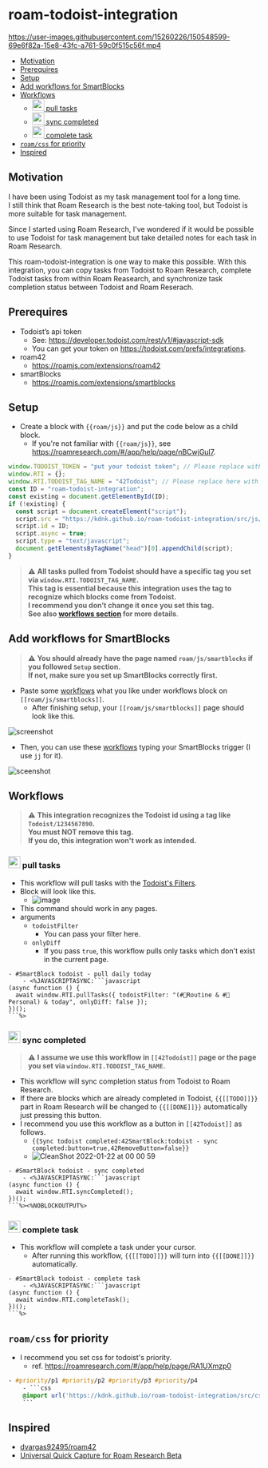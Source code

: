 # roam-todoist-integration



https://user-images.githubusercontent.com/15260226/150548599-69e6f82a-15e8-43fc-a761-59c0f515c56f.mp4



* [Motivation](#motivation)
* [Prerequires](#prerequires)
* [Setup](#setup)
* [Add workflows for SmartBlocks](#add-workflows-for-smartblocks)
* [Workflows](#workflows)
  * [<img width="24px" src="https://user-images.githubusercontent.com/15260226/150349798-b326f4fa-7d66-48ed-bdca-ee6bd1885765.png" /> pull tasks](#<img-width="24px"-src="https://user-images.githubusercontent.com/15260226/150349798-b326f4fa-7d66-48ed-bdca-ee6bd1885765.png"-/>-pull-tasks)
  * [<img width="24px" src="https://user-images.githubusercontent.com/15260226/150349798-b326f4fa-7d66-48ed-bdca-ee6bd1885765.png" /> sync completed](#<img-width="24px"-src="https://user-images.githubusercontent.com/15260226/150349798-b326f4fa-7d66-48ed-bdca-ee6bd1885765.png"-/>-sync-completed)
  * [<img width="24px" src="https://user-images.githubusercontent.com/15260226/150349798-b326f4fa-7d66-48ed-bdca-ee6bd1885765.png" /> complete task](#<img-width="24px"-src="https://user-images.githubusercontent.com/15260226/150349798-b326f4fa-7d66-48ed-bdca-ee6bd1885765.png"-/>-complete-task)
* [`roam/css` for priority](#`roam/css`-for-priority)
* [Inspired](#inspired)

## Motivation

I have been using Todoist as my task management tool for a long time.  
I still think that Roam Research is the best note-taking tool, but Todoist is more suitable for task management.  

Since I started using Roam Research, I've wondered if it would be possible to use Todoist for task management but take detailed notes for each task in Roam Research.  

This roam-todoist-integration is one way to make this possible. With this integration, you can copy tasks from Todoist to Roam Research, complete Todoist tasks from within Roam Reasearch, and synchronize task completion status between Todoist and Roam Reserach.  

## Prerequires

- Todoist’s api token
  - See: https://developer.todoist.com/rest/v1/#javascript-sdk
  - You can get your token on https://todoist.com/prefs/integrations.
- roam42
  - https://roamjs.com/extensions/roam42
- smartBlocks
  - https://roamjs.com/extensions/smartblocks

## Setup

- Create a block with `{{roam/js}}` and put the code below as a child block.
  - If you're not familiar with `{{roam/js}}`, see https://roamresearch.com/#/app/help/page/nBCwjGuI7.

```javascript
window.TODOIST_TOKEN = "put your todoist token"; // Please replace with your token
window.RTI = {};
window.RTI.TODOIST_TAG_NAME = "42Todoist"; // Please replace here with any tags what you want to use for this integration.
const ID = "roam-todoist-integration";
const existing = document.getElementById(ID);
if (!existing) {
  const script = document.createElement("script");
  script.src = "https://kdnk.github.io/roam-todoist-integration/src/js/index.js";
  script.id = ID;
  script.async = true;
  script.type = "text/javascript";
  document.getElementsByTagName("head")[0].appendChild(script);
}
```

> :warning: **All tasks pulled from Todoist should have a specific tag you set via `window.RTI.TODOIST_TAG_NAME`.**  
> **This tag is essential because this integration uses the tag to recognize which blocks come from Todoist.**  
> **I recommend you don’t change it once you set this tag.**  
> **See also [workflows section](https://github.com/kdnk/roam-todoist-integration/blob/main/README.md#workflows) for more details**.

## Add workflows for SmartBlocks

> :warning: **You should already have the page named `roam/js/smartblocks` if you followed `Setup` section.  
> If not, make sure you set up SmartBlocks correctly first.**  


- Paste some [workflows](https://github.com/kdnk/roam-todoist-integration#workflows) what you like under workflows block on `[[roam/js/smartblocks]]`.
  - After finishing setup, your `[[roam/js/smartblocks]]` page should look like this.

![screenshot](https://user-images.githubusercontent.com/15260226/150348953-ceb7f670-450f-4673-8b01-0e1eac29fda6.png)

- Then, you can use these [workflows](https://github.com/kdnk/roam-todoist-integration#workflows) typing your SmartBlocks trigger (I use `jj` for it).


![sceenshot](https://user-images.githubusercontent.com/15260226/150341510-a15a0025-2646-43aa-ba03-81fe5af13579.png)


## Workflows

> :warning: **This integration recognizes the Todoist id using a tag like `Todoist/1234567890`.**  
> **You must NOT remove this tag.**  
> **If you do, this integration won't work as intended.**  

### <img width="24px" src="https://user-images.githubusercontent.com/15260226/150349798-b326f4fa-7d66-48ed-bdca-ee6bd1885765.png" /> pull tasks

- This workflow will pull tasks with the [Todoist's Filters](https://todoist.com/help/articles/introduction-to-filters).
- Block will look like this.
  - ![image](https://user-images.githubusercontent.com/15260226/150467089-d564ebe3-cded-4bfe-860e-c6e032b93cd2.png)
- This command should work in any pages.
- arguments
  - `todoistFilter`
    - You can pass your filter here.
  - `onlyDiff`
    - If you pass `true`, this workflow pulls only tasks which don't exist in the current page.

```
- #SmartBlock todoist - pull daily today
    - <%JAVASCRIPTASYNC:```javascript
(async function () {
  await window.RTI.pullTasks({ todoistFilter: "(#🧘Routine & #🦒Personal) & today", onlyDiff: false });
})();
```%>
```


### <img width="24px" src="https://user-images.githubusercontent.com/15260226/150349798-b326f4fa-7d66-48ed-bdca-ee6bd1885765.png" /> sync completed


> :warning: **I assume we use this workflow in `[[42Todoist]]` page or the page you set via `window.RTI.TODOIST_TAG_NAME`.**  

- This workflow will sync completion status from Todoist to Roam Research.
- If there are blocks which are already completed in Todoist, `{{[[TODO]]}}` part in Roam Research will be changed to `{{[[DONE]]}}` automatically just pressing this button.
- I recommend you use this workflow as a button in `[[42Todoist]]` as follows.
  - `{{Sync todoist completed:42SmartBlock:todoist - sync completed:button=true,42RemoveButton=false}}`
  - ![CleanShot 2022-01-22 at 00 00 59](https://user-images.githubusercontent.com/15260226/150549391-3d993f6d-2edd-4e8f-bc8b-e7440a4e2236.png)


```
- #SmartBlock todoist - sync completed
    - <%JAVASCRIPTASYNC:```javascript
(async function () {
  await window.RTI.syncCompleted();
})();
```%><%NOBLOCKOUTPUT%>
```

### <img width="24px" src="https://user-images.githubusercontent.com/15260226/150349798-b326f4fa-7d66-48ed-bdca-ee6bd1885765.png" /> complete task


- This workflow will complete a task under your cursor.
  - After running this workflow, `{{[[TODO]]}}` will turn into `{{[[DONE]]}}` automatically.

```
- #SmartBlock todoist - complete task
    - <%JAVASCRIPTASYNC:```javascript
(async function () {
  await window.RTI.completeTask();
})();
```%>
```



## `roam/css` for priority

- I recommend you set css for todoist's priority.
  - ref. https://roamresearch.com/#/app/help/page/RA1UXmzp0

```css
- #priority/p1 #priority/p2 #priority/p3 #priority/p4
    - ```css
    @import url('https://kdnk.github.io/roam-todoist-integration/src/css/priority.css');
    ```
```


## Inspired

- [dvargas92495/roam42](https://github.com/dvargas92495/roam42)
- [Universal Quick Capture for Roam Research Beta](https://github.com/dvargas92495/SmartBlocks/issues/187)


